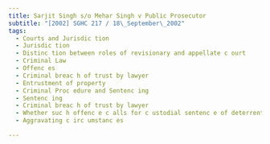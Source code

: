 ```yaml
---
title: Sarjit Singh s/o Mehar Singh v Public Prosecutor
subtitle: "[2002] SGHC 217 / 18\_September\_2002"
tags:
  - Courts and Jurisdic tion
  - Jurisdic tion
  - Distinc tion between roles of revisionary and appellate c ourt
  - Criminal Law
  - Offenc es
  - Criminal breac h of trust by lawyer
  - Entrustment of property
  - Criminal Proc edure and Sentenc ing
  - Sentenc ing
  - Criminal breac h of trust by lawyer
  - Whether suc h offenc e c alls for c ustodial sentenc e of deterrent nature
  - Aggravating c irc umstanc es

---
```


